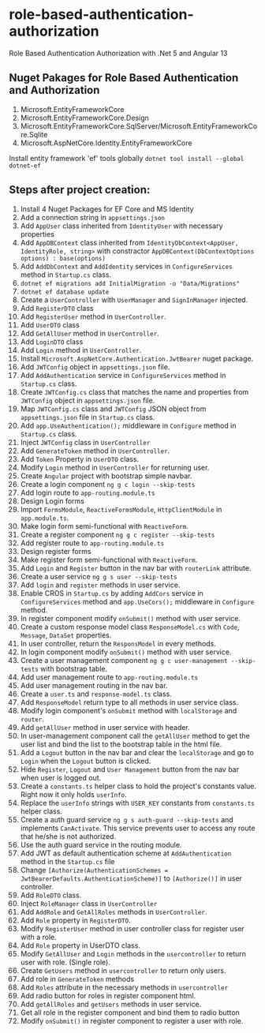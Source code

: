 # role-based-authentication-authorization
Role Based Authentication Authorization with .Net 5 and Angular 13

## Nuget Pakages for Role Based Authentication and Authorization

1. Microsoft.EntityFrameworkCore
2. Microsoft.EntityFrameworkCore.Design
3. Microsoft.EntityFrameworkCore.SqlServer/Microsoft.EntityFrameworkCore.Sqlite
4. Microsoft.AspNetCore.Identity.EntityFrameworkCore

Install entity framework 'ef' tools globally  ``dotnet tool install --global dotnet-ef``  

## Steps after project creation:  

1. Install 4 Nuget Packages for EF Core and MS Identity
2. Add a connection string in ``appsettings.json``
3. Add ``AppUser`` class inherited from ``IdentityUser`` with necessary properties
4. Add ``AppDBContext`` class inherited from ``IdentityDbContext<AppUser, IdentityRole, string>`` with constractor ``AppDBContext(DbContextOptions options) : base(options)``
5. Add ``AddDbContext`` and ``AddIdentity`` services in ``ConfigureServices`` method in ``Startup.cs`` class.
6. ``dotnet ef migrations add InitialMigration -o "Data/Migrations"``
7. ``dotnet ef database update``
8. Create a ``UserController`` with ``UserManager`` and ``SignInManager`` injected.
9. Add ``RegisterDTO`` class
10. Add ``RegisterUser`` method in ``UserController``.
11. Add ``UserDTO`` class
12. Add ``GetAllUser`` method in ``UserController``.
13. Add ``LoginDTO`` class
14. Add ``Login`` method in ``UserController``.
15. Install ``Microsoft.AspNetCore.Authentication.JwtBearer`` nuget package.
16. Add ``JWTConfig`` object in ``appsettings.json`` file.
17. Add ``AddAuthentication`` service in ``ConfigureServices`` method in ``Startup.cs`` class.
18. Create ``JWTConfig.cs`` class that matches the name and properties from ``JWTConfig`` object in ``appsettings.json`` file.
19. Map ``JWTConfig.cs`` class and ``JWTConfig`` JSON object from ``appsettings.json`` file in ``Startup.cs`` class.
20. Add ``app.UseAuthentication();`` middleware in ``Configure`` method in ``Startup.cs`` class.
21. Inject ``JWTConfig`` class in ``UserController``
22. Add ``GenerateToken`` method in ``UserController``.
23. Add ``Token`` Property in ``UserDTO`` class.
24. Modify ``Login`` method in ``UserController`` for returning user.
25. Create ``Angular`` project with bootstrap simple navbar.
26. Create a login component ``ng g c login --skip-tests``
27. Add login route to ``app-routing.module.ts`` 
28. Design Login forms
29. Import ``FormsModule``, ``ReactiveFormsModule``, ``HttpClientModule`` in ``app.module.ts``.
30. Make login form semi-functional with ``ReactiveForm``.
31. Create a register component ``ng g c register --skip-tests``
32. Add register route to ``app-routing.module.ts`` 
33. Design register forms
34. Make register form semi-functional with ``ReactiveForm``.
35. Add ``Login`` and ``Register`` button in the nav bar with ``routerLink`` attribute.
36. Create a user service ``ng g s user --skip-tests``
37. Add ``login`` and ``register`` methods in user service.
38. Enable CROS in ``Startup.cs`` by adding ``AddCors`` service in ``ConfigureServices`` method and ``app.UseCors();`` middleware in ``Configure`` method.
39. In register component modify ``onSubmit()`` method with user service.
40. Create a custom response model class ``ResponseModel.cs`` with ``Code``, ``Message``, ``DataSet`` properties.
41. In user controller, return the ``ResponsModel`` in every methods.
42. In login component modify ``onSubmit()`` method with user service.
43. Create a user management component ``ng g c user-management --skip-tests`` with bootstrap table.
44. Add user management route to ``app-routing.module.ts`` 
45. Add user management routing in the nav bar.
46. Create a ``user.ts`` and ``response-model.ts`` class.
47. Add ``ResponseModel`` return type to all methods in user service class.
48. Modify login component's ``onSubmit`` method with ``localStorage`` and ``router``.
49. Add ``getAllUser`` method in user service with header.
50. In user-management component call the ``getAllUser`` method to get the user list and bind the list to the bootstrap table in the html file.
51. Add a ``Logout`` button in the nav bar and clear the ``localStorage`` and go to ``Login`` when the ``Logout`` button is clicked.
52. Hide ``Register``, ``Logout`` and ``User Management`` button from the nav bar when user is logged out.
53. Create a ``constants.ts`` helper class to hold the project's constants value. Right now it only holds ``userInfo``. 
54. Replace the ``userInfo`` strings with ``USER_KEY`` constants from ``constants.ts`` helper class.
55. Create a auth guard service ``ng g s auth-guard --skip-tests`` and implements ``CanActivate``. This service prevents user to access any route that he/she is not authorized.
56. Use the auth guard service in the routing module.
57. Add JWT as default authentication scheme at ``AddAuthentication`` method in the ``Startup.cs`` file 
58. Change ``[Authorize(AuthenticationSchemes = JwtBearerDefaults.AuthenticationScheme)]`` to ``[Authorize()]`` in user controller.
59. Add ``RoleDTO`` class.
60. Inject ``RoleManager`` class in ``UserController``
61. Add ``AddRole`` and ``GetAllRoles`` methods in ``UserController``.
62. Add ``Role`` property in ``RegisterDTO``.
63. Modify ``RegisterUser`` method in user controller class for register user with a role.
64. Add ``Role`` property in UserDTO class.
65. Modify ``GetAllUser`` and ``Login`` methods in the ``usercontroller`` to return user with role. (Single role).
66. Create ``GetUsers`` method in ``usercontroller`` to return only users.
67. Add role in ``GenerateToken`` methods
68. Add ``Roles`` attribute in the necessary methods in ``usercontroller``
69. Add radio button for roles in register component html.
70. Add ``getAllRoles`` and ``getUsers`` methods in user service.
71. Get all role in the register component and bind them to radio button
72. Modify ``onSubmit()`` in register component to register a user with role.